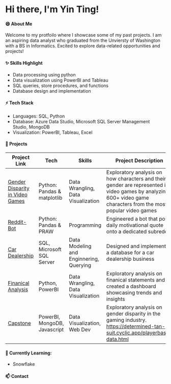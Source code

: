 <h1> Hi there, I'm Yin Ting! </h1>

#### 😄 About Me
Welcome to my protfoilo where I showcase some of my past projects. I am an aspiring data analyst who graduated from the Unviersty of Washington with a BS in Informatics. Excited to explore data-related opportunities and projects!

#### ✨ Skills Highlight
- Data processing using python
- Data visualization using PowerBI and Tableau
- SQL queries, store procedures, and functions
- Database design and implementation

#### ⚡ Tech Stack

- Languages: SQL, Python
- Database: Azure Data Studio, Microsoft SQL Server Management Studio, MongoDB
- Visualization: PowerBI, Tableau, Excel
  
#### 🌱 Projects
| Project Link | Tech | Skills | Project Description | 
|---|---|---|---|
| [Gender Disparity in Video Games](https://github.com/ytingp/Gender-Disparity-in-Video-Games/tree/main) | Python: Pandas & matplotlib | Data Wrangling, Data Visualization | Exploratory analysis on how characters and their gender are represented in video games by analyzing 600+ video game characters from the most popular video games |
| [Reddit-Bot](https://github.com/ytingp/Reddit-Bot) | Python: Pandas & PRAW | Programming | Engineered a bot that posts daily motivational quote onto a dedicated subreddit |
| [Car Dealership](https://github.com/ytingp/Car-Dealership/tree/main) | SQL, Microsoft SQL Server | Data Modeling and Enginnering, Querying  | Designed and implemented a database for a car dealership business |
| [Finanical Analysis](https://github.com/ytingp/Discover-Financial-Analysis/blob/main/README.md) | Python, PowerBI | Data Wrangling, Data Visualization | Exploratory analysis on finanical statements and created a dashboard showcasing trends and insights|
| [Capstone](https://github.com/michaelgov/PandaCapstone) | PowerBI, MongoDB, Javascript | Data Visualization, Web Dev | Exploratory analysis on gender disparity in the gaming industry. https://determined-tan-suit.cyclic.app/playerbase-data.html |

#### 💬 Currently Learning:
- Snowflake
#### 📫 Contact

<!--
**ytingp/ytingp** is a ✨ _special_ ✨ repository because its `README.md` (this file) appears on your GitHub profile.

Here are some ideas to get you started:

- 🔭 I’m currently working on ...
- 
- 👯 I’m looking to collaborate on ...
- 🤔 I’m looking for help with ...
- 💬 Ask me about ...
- 
- 😄 Pronouns: ...
- 
-->

